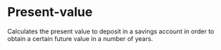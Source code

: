 # Present-value
Calculates the present value to deposit in a savings account in order to obtain a certain future value in a number of years.
